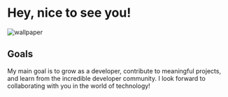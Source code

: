 # Hey, nice to see you! 

![wallpaper](https://github.com/karencardiel/karencardiel/assets/129384547/81e7f4fc-58d4-48ff-b488-c4f3d01ce7da)

## Goals

My main goal is to grow as a developer, contribute to meaningful projects, and learn from the incredible developer community. I look forward to collaborating with you in the world of technology!
